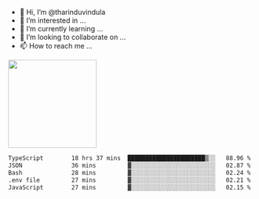 - 👋 Hi, I’m @tharinduvindula
- 👀 I’m interested in ...
- 🌱 I’m currently learning ...
- 💞️ I’m looking to collaborate on ...
- 📫 How to reach me ...

<!---
tharinduvindula/tharinduvindula is a ✨ special ✨ repository because its `README.md` (this file) appears on your GitHub profile.
You can click the Preview link to take a look at your changes.
--->

<img height="180em" src="https://github-readme-stats.vercel.app/api?username=tharinduvindula&show_icons=true&hide_border=false&&count_private=true&include_all_commits=true" />


<!--START_SECTION:waka-->

```txt
TypeScript        18 hrs 37 mins  ██████████████████████▒░░   88.96 %
JSON              36 mins         ▓░░░░░░░░░░░░░░░░░░░░░░░░   02.87 %
Bash              28 mins         ▓░░░░░░░░░░░░░░░░░░░░░░░░   02.24 %
.env file         27 mins         ▓░░░░░░░░░░░░░░░░░░░░░░░░   02.21 %
JavaScript        27 mins         ▓░░░░░░░░░░░░░░░░░░░░░░░░   02.15 %
```

<!--END_SECTION:waka-->
